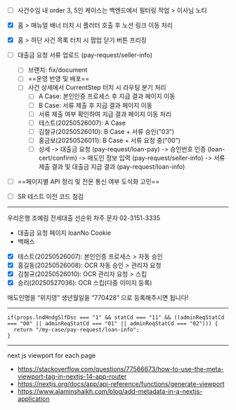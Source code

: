 - [ ] 사건수임 내 order 3, 5인 케이스는 백엔드에서 필터링 작업 > 이사님 노티
- [x] 홈 > 매뉴얼 배너 터치 시 플러터 호출 후 노션 링크 이동 처리
- [x] 홈 > 하단 사건 목록 터치 시 팝업 닫기 버튼 프리징
- [ ] 대출금 요청 서류 업로드 (pay-request/seller-info)
	- [ ] 브랜치: fix/document
	- [ ] ==운영 반영 및 배포==
	- [ ] 사건 상세에서 CurrentStep 터치 시 라우팅 분기 처리
		- [ ] A Case: 본인인증 프로세스 후 지급 결과 페이지 이동
		- [ ] B Case: 서류 제출 후 지급 결과 페이지 이동
		- [ ] 서류 제출 여부 확인하여 지급 결과 페이지 이동 처리
		- [ ] 테스트(20250526007): A Case
		- [ ] 김철규(20250526010): B Case + 서류 승인("03")
		- [ ] 홍금보(20250526011): B Case + 서류 요청 중("00")
		- [ ] 상세 
			-> 대출금 요청 (pay-request/loan-pay)
			-> 승인번호 인증 (loan-cert/confirm)
			-> 매도인 정보 입력 (pay-request/seller-info)
			-> 서류 제출 결과 및 대출금 지급 결과 (pay-request/loan-info)
- [ ] ==페이지별 API 정리 및 전문 통신 여부 도식화 고민==
- [ ] SR 테스트 이전 코드 점검






***
우리은행 
조예림 전세대출 선순위
차주 문자 
02-3151-3335



- 대출금 요청 페이지 loanNo Cookie
- 백패스
- [x] 테스트(20250526007): 본인인증 프로세스 > 자동 승인
- [x] 홍길동(20250526008): OCR 자동 승인 > 관리자 요청
- [x] 김철규(20250526010): OCR 관리자 요청 > 스킵
- [x] 승리(20250527036): OCR 스킵(다중 이미지 등록)

매도인명을 “위지영” 생년월일을 “770428” 으로 등록해주시면 됩니다!


***
```tsx
if(props.lndHndgSlfDsc === "1" && statCd === "11" && ((adminReqStatCd === "00" || adminReqStatCd === "01" || adminReqStatCd === "02"))) {  
  return "/my-case/pay-request/loan-info";  
}
```

***
next js viewport for each page
- https://stackoverflow.com/questions/77566673/how-to-use-the-meta-viewport-tag-in-nextjs-14-app-router
- https://nextjs.org/docs/app/api-reference/functions/generate-viewport
- https://www.alaminshaikh.com/blog/add-metadata-in-a-nextjs-application
